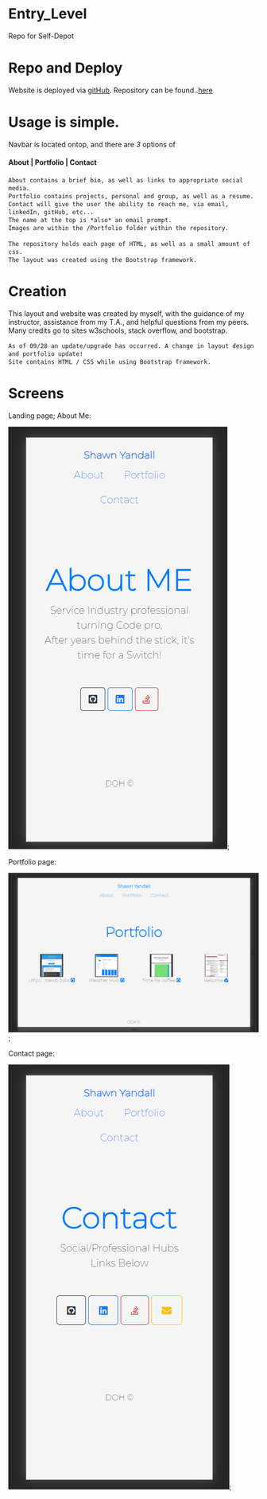 # Entry_Level
Repo for Self-Depot

# Repo and Deploy
  Website is deployed via [gitHub](https://dohmr.github.io/Entry_Level/).
  Repository can be found..[here](https://github.com/dohmr/Entry_Level)
    
# Usage is **simple**.
  Navbar is located ontop, and there are _3_ options of 
   #### About | Portfolio | Contact
    About contains a brief bio, as well as links to appropriate social media.
    Portfolio contains projects, personal and group, as well as a resume.
    Contact will give the user the ability to reach me, via email, linkedIn, gitHub, etc...
    The name at the top is *also* an email prompt.
    Images are within the /Portfolio folder within the repository.
    
    The repository holds each page of HTML, as well as a small amount of css.
    The layout was created using the Bootstrap framework.
 
# Creation 
This layout and website was created by myself, with the guidance of my instructor, assistance from my T.A., and helpful questions from my peers.
    Many credits go to sites w3schools, stack overflow, and bootstrap.
    
    
    As of 09/28 an update/upgrade has occurred. A change in layout design and portfolio update!
    Site contains HTML / CSS while using Bootstrap framework.
    
# Screens
Landing page; About Me:

![About page](Portfolio/about.png);

Portfolio page:

![Portfolio page](Portfolio/port.png);

Contact page:

![Contact page](Portfolio/contact.png);
    
